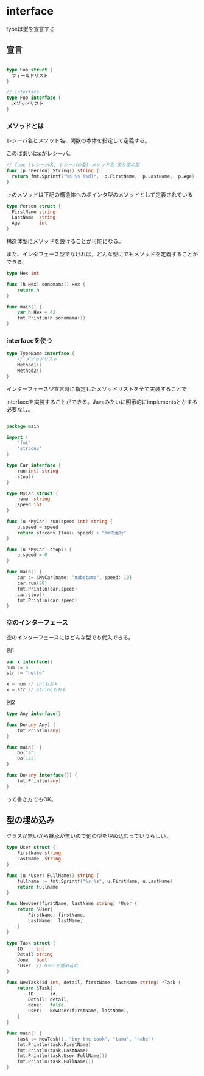 # interface
typeは型を宣言する

## 宣言

```go

type Foo struct {
  フィールドリスト
}

// interface
type Foo interface {
  メソッドリスト
}
```

### メソッドとは

レシーバ名とメソッド名、関数の本体を指定して定義する。

このばあいはpがレシーバ。

```go
// func (レシーバ名, レシーバの型) メソッド名 戻り値の型
func (p *Person) String() string {
  return fmt.Sprintf("%s %s (%d)",  p.FirstName,  p.LastName,  p.Age)
}
```

上のメソッドは下記の構造体へのポインタ型のメソッドとして定義されている

```go
type Person struct {
  FirstName string
  LastName  string
  Age       int
}
```

構造体型にメソッドを設けることが可能になる。

また、インタフェース型でなければ，どんな型にでもメソッドを定義することができる。

```go
type Hex int

func (h Hex) sonomama() Hex {
	return h
}

func main() {
	var h Hex = 42
	fmt.Println(h.sonomama())
}
```

### interfaceを使う


```go
type TypeName interface {
    // メソッドリスト
    Method1()
    Method2()
}
```

インターフェース型宣言時に指定したメソッドリストを全て実装することで

interfaceを実装することができる。Javaみたいに明示的にimplementsとかする必要なし。


```go

package main

import (
	"fmt"
	"strconv"
)

type Car interface {
	run(int) string
	stop()
}

type MyCar struct {
	name  string
	speed int
}

func (u *MyCar) run(speed int) string {
	u.speed = speed
	return strconv.Itoa(u.speed) + "Kmで走行"
}

func (u *MyCar) stop() {
	u.speed = 0
}

func main() {
	car := &MyCar{name: "nabetama", speed: 10}
	car.run(20)
	fmt.Println(car.speed)
	car.stop()
	fmt.Println(car.speed)
}
```

### 空のインターフェース

空のインターフェースにはどんな型でも代入できる。

例1
```go
var x interface{}
num := 0
str := "hello"

x = num // intもおｋ
x = str // stringもおｋ
```

例2
```go
type Any interface{}

func Do(any Any) {
	fmt.Println(any)
}

func main() {
	Do("a")
	Do(123)
}
```

```go
func Do(any interface{}) {
	fmt.Println(any)
}
```

って書き方でもOK。

## 型の埋め込み

クラスが無いから継承が無いので他の型を埋め込むっていうらしい。


```go
type User struct {
	FirstName string
	LastName  string
}

func (u *User) FullName() string {
	fullname := fmt.Sprintf("%s %s", u.FirstName, u.LastName)
	return fullname
}

func NewUser(firstName, lastName string) *User {
	return &User{
		FirstName: firstName,
		LastName:  lastName,
	}
}

type Task struct {
	ID     int
	Detail string
	done   bool
	*User  // Userを埋め込む
}

func NewTask(id int, detail, firstName, lastName string) *Task {
	return &Task{
		ID:     id,
		Detail: detail,
		done:   false,
		User:   NewUser(firstName, lastName),
	}
}

func main() {
	task := NewTask(1, "buy the book", "tama", "nabe")
	fmt.Println(task.FirstName)
	fmt.Println(task.LastName)
	fmt.Println(task.User.FullName())
	fmt.Println(task.FullName())
}
```
